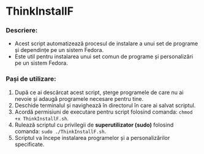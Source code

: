 # ThinkInstallF

### Descriere:
- Acest script automatizează procesul de instalare a unui set de programe și dependințe pe un sistem Fedora.
- Este util pentru instalarea unui set comun de programe și personalizări pe un sistem Fedora.

### Pași de utilizare:
1. După ce ai descărcat acest script, șterge programele de care nu ai nevoie și adaugă programele necesare pentru tine.
2. Deschide terminalul și navighează în directorul în care ai salvat scriptul.
3. Acordă permisiuni de executare pentru script folosind comanda: `chmod +x ThinkInstallF.sh`.
4. Rulează scriptul cu privilegii de **superutilizator (sudo)** folosind comanda: `sudo ./ThinkInstallF.sh`.
5. Scriptul va începe instalarea programelor și a personalizărilor specificate.